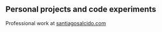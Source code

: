 ## Personal projects and code experiments

Professional work at <a href="https://santiagosalcido.com/" target="_blank">santiagosalcido.com</a>
